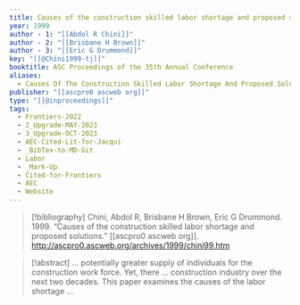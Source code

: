 ```yaml
---
title: Causes of the construction skilled labor shortage and proposed solutions
year: 1999
author - 1: "[[Abdol R Chini]]"
author - 2: "[[Brisbane H Brown]]"
author - 3: "[[Eric G Drummond]]"
key: "[[@Chini1999-tj]]"
booktitle: ASC Proceedings of the 35th Annual Conference
aliases:
  - Causes Of The Construction Skilled Labor Shortage And Proposed Solutions
publisher: "[[ascpro0 ascweb org]]"
type: "[[@inproceedings]]"
tags:
  - Frontiers-2022
  - 2_Upgrade-MAY-2023
  - 3_Upgrade-OCT-2023
  - AEC-Cited-Lit-for-Jacqui
  - _BibTex-to-MD-Git
  - Labor
  - _Mark-Up
  - Cited-for-Frontiers
  - AEC
  - Website
---
```


> [!bibliography]
> Chini, Abdol R, Brisbane H Brown, Eric G Drummond. 1999. “Causes of the construction skilled labor shortage and proposed solutions.” [[ascpro0 ascweb org]]. http://ascpro0.ascweb.org/archives/1999/chini99.htm

> [!abstract]
> … potentially greater supply of individuals for the construction work force. Yet, there … construction industry over the next two decades. This paper examines the causes of the labor shortage …